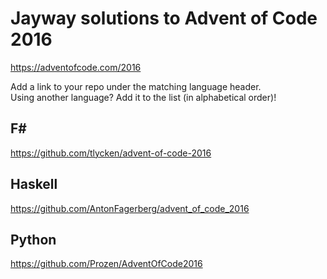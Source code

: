 # Jayway solutions to Advent of Code 2016

https://adventofcode.com/2016

Add a link to your repo under the matching language header.  
Using another language? Add it to the list (in alphabetical order)!

## F# #

https://github.com/tlycken/advent-of-code-2016

## Haskell
https://github.com/AntonFagerberg/advent_of_code_2016

## Python
https://github.com/Prozen/AdventOfCode2016
